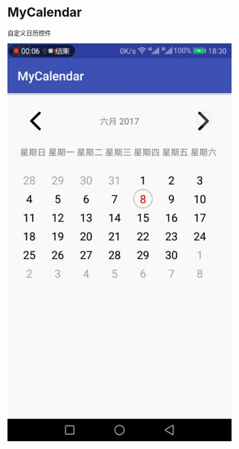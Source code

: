 # MyCalendar
自定义日历控件

![Alt text](https://github.com/manwuyuantao/MyCalendar/blob/master/Screenshots/1.jpg)
